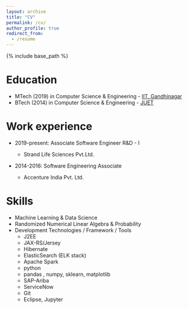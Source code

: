 ```yaml
---
layout: archive
title: "CV"
permalink: /cv/
author_profile: true
redirect_from:
  - /resume
---
```


{% include base_path %}

Education
======
* MTech (2019) in Computer Science & Engineering - [IIT, Gandhinagar](https://www.iitgn.ac.in/)
* BTech (2014) in Computer Science & Engineering - [JUET](https://www.juet.ac.in/)
<!-- * Ph.D in Version Control Theory, GitHub University, 2018 (expected) -->

Work experience
======
* 2019-present: Associate Software Engineer R&D - I
  *  Strand Life Sciences Pvt.Ltd.

* 2014-2016: Software Engineering Associate
  * Accenture India Pvt. Ltd.
  
  <!-- * Github University
  * Duties included: Tagging issues
  * Supervisor: Professor Git -->

  <!-- * Github University
  * Duties included: Merging pull requests
  * Supervisor: Professor Hub -->
  
Skills
======
* Machine Learning & Data Science
* Randomized Numerical Linear Algebra & Probability
* Development Technologies / Framework / Tools
  * J2EE
  * JAX-RS/Jersey
  * Hibernate
  * ElasticSearch (ELK stack)
  * Apache Spark
  * python
  * pandas , numpy, sklearn, matplotlib
  * SAP-Ariba
  * ServiceNow
  * Git
  * Eclipse, Jupyter

<!--
Publications
======
  <!-- <ul>{% for post in site.publications %}
    {% include archive-single-cv.html %}
  {% endfor %}</ul> 
  
Talks
======
   <ul>{% for post in site.talks %}
    {% include archive-single-talk-cv.html %}
  {% endfor %}</ul> 
  
Teaching
======
  <!-- <ul>{% for post in site.teaching %}
    {% include archive-single-cv.html %}
  {% endfor %}</ul> 
  
Service and leadership
======
<!-- * Currently signed in to 43 different slack teams -->
